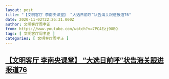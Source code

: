 ```yaml
---
layout: post
title: "【文明客厅 李南央课堂】 “大选日前呼”状告海关跟进报道76"
date: 2020-11-02T22:26:31.000Z
author: 文明客厅周孝正
from: https://www.youtube.com/watch?v=7PC4Ezj9UBQ
tags: [ 文明客厅周孝正 ]
categories: [ 文明客厅周孝正 ]
---
```

<!--1604355991000-->
[【文明客厅 李南央课堂】 “大选日前呼”状告海关跟进报道76](https://www.youtube.com/watch?v=7PC4Ezj9UBQ)
------

<div>

</div>
